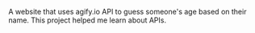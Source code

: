 A website that uses agify.io API to guess someone's age based on their name. This project helped me learn about APIs.
